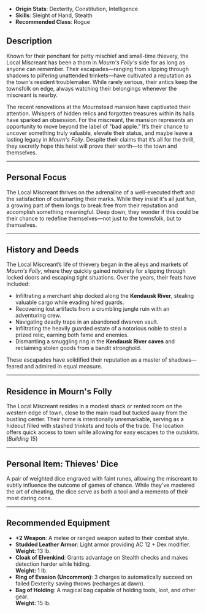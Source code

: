

- **Origin Stats**: Dexterity, Constitution, Intelligence  
- **Skills**: Sleight of Hand, Stealth  
- **Recommended Class**: Rogue  

## Description

Known for their penchant for petty mischief and small-time thievery, the Local Miscreant has been a thorn in *Mourn's Folly's* side for as long as anyone can remember. Their escapades—ranging from slipping through shadows to pilfering unattended trinkets—have cultivated a reputation as the town's resident troublemaker. While rarely serious, their antics keep the townsfolk on edge, always watching their belongings whenever the miscreant is nearby.

The recent renovations at the Mournstead mansion have captivated their attention. Whispers of hidden relics and forgotten treasures within its halls have sparked an obsession. For the miscreant, the mansion represents an opportunity to move beyond the label of "bad apple." It’s their chance to uncover something truly valuable, elevate their status, and maybe leave a lasting legacy in *Mourn's Folly*. Despite their claims that it’s all for the thrill, they secretly hope this heist will prove their worth—to the town and themselves.

---

## Personal Focus

The Local Miscreant thrives on the adrenaline of a well-executed theft and the satisfaction of outsmarting their marks. While they insist it's all just fun, a growing part of them longs to break free from their reputation and accomplish something meaningful. Deep down, they wonder if this could be their chance to redefine themselves—not just to the townsfolk, but to themselves.

---

## History and Deeds

The Local Miscreant’s life of thievery began in the alleys and markets of *Mourn's Folly*, where they quickly gained notoriety for slipping through locked doors and escaping tight situations. Over the years, their feats have included:

- Infiltrating a merchant ship docked along the **Kendausk River**, stealing valuable cargo while evading hired guards.  
- Recovering lost artifacts from a crumbling jungle ruin with an adventuring crew.  
- Navigating deadly traps in an abandoned dwarven vault.  
- Infiltrating the heavily guarded estate of a notorious noble to steal a prized relic, earning both fame and enemies.  
- Dismantling a smuggling ring in the **Kendausk River caves** and reclaiming stolen goods from a bandit stronghold.  

These escapades have solidified their reputation as a master of shadows—feared and admired in equal measure.

---

## Residence in Mourn's Folly

The Local Miscreant resides in a modest shack or rented room on the western edge of town, close to the main road but tucked away from the bustling center. Their home is intentionally unremarkable, serving as a hideout filled with stashed trinkets and tools of the trade. The location offers quick access to town while allowing for easy escapes to the outskirts. (*Building 15*)

---

## Personal Item: **Thieves' Dice**

A pair of weighted dice engraved with faint runes, allowing the miscreant to subtly influence the outcome of games of chance. While they've mastered the art of cheating, the dice serve as both a tool and a memento of their most daring cons.

---

## Recommended Equipment

- **+2 Weapon**: A melee or ranged weapon suited to their combat style.  
- **Studded Leather Armor**: Light armor providing AC 12 + Dex modifier.  
  **Weight:** 13 lb.  
- **Cloak of Elvenkind**: Grants advantage on Stealth checks and makes detection harder while hiding.  
  **Weight:** 1 lb.  
- **Ring of Evasion (Uncommon)**: 3 charges to automatically succeed on failed Dexterity saving throws (recharges at dawn).  
- **Bag of Holding**: A magical bag capable of holding tools, loot, and other gear.  
  **Weight:** 15 lb.  
